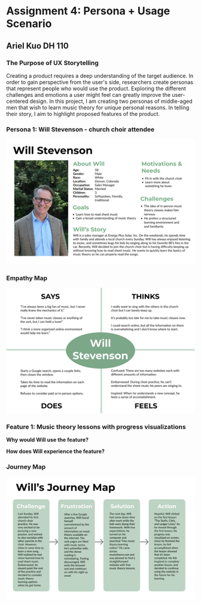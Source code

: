 # Assignment 4: Persona + Usage Scenario

## Ariel Kuo DH 110

### The Purpose of UX Storytelling

Creating a product requires a deep understanding of the target audience. In order to gain perspective from the user's side, researchers create personas that represent people who would use the product. Exploring the different challenges and emotions a user might feel can greatly improve the user-centered design. In this project, I am creating two personas of middle-aged men that wish to learn music theory for unique personal reasons. In telling their story, I aim to highlight proposed features of the product.

### Persona 1: Will Stevenson - church choir attendee

![homepage](will.png) 


### Empathy Map

![homepage](empathy-will.png)


### Feature 1: Music theory lessons with progress visualizations

**Why would Will use the feature?**

**How does Will experience the feature?**


### Journey Map

![homepage](journey-will.png)
